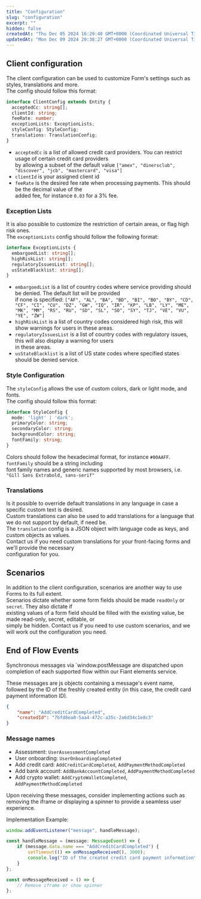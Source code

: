 ```yaml
---
title: "Configuration"
slug: "configuration"
excerpt: ""
hidden: false
createdAt: "Thu Dec 05 2024 16:29:40 GMT+0000 (Coordinated Universal Time)"
updatedAt: "Mon Dec 09 2024 20:38:27 GMT+0000 (Coordinated Universal Time)"
---
```

## Client configuration

The client configuration can be used to customize Form's settings such as styles, translations and more.  
The config should follow this format:

```typescript
interface ClientConfig extends Entity {
  acceptedCc: string[];
  clientId: string;
  feeRate: number;
  exceptionLists: ExceptionLists;
  styleConfig: StyleConfig;
  translations: TranslationConfig;
}
```

- `acceptedCc` is a list of allowed credit card providers. You can restrict usage of certain credit card providers  
  by allowing a subset of the default value `["amex", "dinersclub", "discover", "jcb", "mastercard", "visa"]`
- `clientId` is your assigned client id
- `feeRate` is the desired fee rate when processing payments. This should be the decimal value of the  
  added fee, for instance `0.03` for a 3% fee.

### Exception Lists

It is also possible to customize the restriction of certain areas, or flag high risk ones.  
The `exceptionLists` config should follow the following format: 

```typescript
interface ExceptionLists {
  embargoedList: string[];
  highRiskList: string[];
  regulatoryIssuesList: string[];
  usStateBlacklist: string[];
}
```

- `embargoedList` is a list of country codes where service providing should be denied. The default list will be provided  
  if none is specified: `["AF", "AL", "BA", "BD", "BI", "BO", "BY", "CD", "CF", "CI", "CU", "DZ", "GW", "IQ", "IR", "KP", "LB", "LY", "ME", "MK", "MM", "RS", "RU", "SD", "SL", "SO", "SY", "TJ", "VE", "VU", "YE", "ZW"]`
- `highRiskList` is a list of country codes considered high risk, this will show warnings for users in these areas.
- `regulatoryIssuesList` is a list of country codes with regulatory issues, this will also display a warning for users  
  in these areas.
- `usStateBlacklist` is a list of US state codes where specified states should be denied service.

### Style Configuration

The `styleConfig` allows the use of custom colors, dark or light mode, and fonts.  
The config should follow this format:

```typescript
interface StyleConfig {
  mode: 'light' | 'dark';
  primaryColor: string;
  secondaryColor: string;
  backgroundColor: string;
  fontFamily: string;
}
```

Colors should follow the hexadecimal format, for instance `#00AAFF`. `fontFamily` should be a string including  
font family names and generic names supported by most browsers, i.e. `"Gill Sans Extrabold, sans-serif"`

### Translations

Is it possible to override default translations in any language in case a specific custom text is desired.  
Custom translations can also be used to add translations for a language that we do not support by default, if need be.  
The `translation` config is a JSON object with language code as keys, and custom objects as values.  
Contact us if you need custom translations for your front-facing forms and we'll provide the necessary  
configuration for you.

## Scenarios

In addition to the client configuration, scenarios are another way to use Forms to its full extent.  
Scenarios dictate whether some form fields should be made `readOnly` or `secret`. They also dictate if  
existing values of a form field should be filled with the existing value, be made read-only, secret, editable, or  
simply be hidden. Contact us if you need to use custom scenarios, and we will work out the configuration you need.

## End of Flow Events

Synchronous messages via \`window.postMessage are dispatched upon completion of each supported flow within our Fiant elements service.

These messages are js objects containing a message's event name, followed by the ID of the freshly created entity (in this case, the credit card payment information ID).

```json
{
    "name": "AddCreditCardCompleted",
    "createdId": "7bfd8ea0-5aa4-472c-a35c-2a6d34c1e8c3"
}
```

### Message names

- Assessment: `UserAssessmentCompleted`
- User onboarding: `UserOnboardingCompleted`
- Add credit card: `AddCreditCardCompleted`, `AddPaymentMethodCompleted`
- Add bank account: `AddBankAccountCompleted`, `AddPaymentMethodCompleted`
- Add crypto wallet: `AddCryptoWalletCompleted`, `AddPaymentMethodCompleted`

Upon receiving these messages, consider implementing actions such as removing the iframe or displaying a spinner to provide a seamless user experience.

Implementation Example:

```typescript
window.addEventListener("message", handleMessage);

const handleMessage = (message: MessageEvent) => {
    if (message.data.name === "AddCreditCardCompleted") {
        setTimeout(() => onMessageReceived(), 3000);
        console.log("ID of the created credit card payment information", message.data.createdId);
    }
};

const onMessageReceived = () => {
    // Remove iframe or show spinner
};
```
